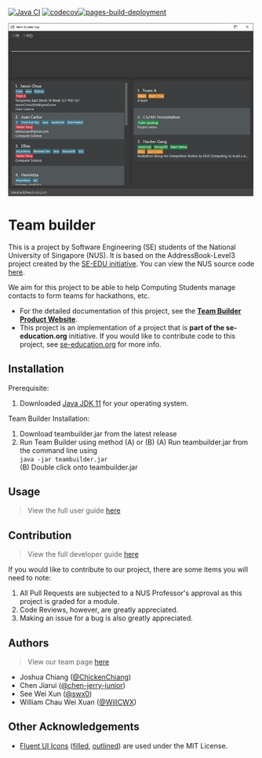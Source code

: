 [![Java CI](https://github.com/AY2223S2-CS2103T-T17-1/tp/actions/workflows/gradle.yml/badge.svg?branch=master)](https://github.com/AY2223S2-CS2103T-T17-1/tp/actions/workflows/gradle.yml)
[![codecov](https://codecov.io/gh/AY2223S2-CS2103T-T17-1/tp/branch/master/graph/badge.svg?token=9DLYEI4IMS)](https://codecov.io/gh/AY2223S2-CS2103T-T17-1/tp)[![pages-build-deployment](https://github.com/AY2223S2-CS2103T-T17-1/tp/actions/workflows/pages/pages-build-deployment/badge.svg?branch=master)](https://github.com/AY2223S2-CS2103T-T17-1/tp/actions/workflows/pages/pages-build-deployment)

<img class="center" src="docs/images/TeamBuilderUi.png" width="500">


# Team builder

This is a project by Software Engineering (SE) students of the National University of Singapore (NUS).
It is based on the AddressBook-Level3 project created by the [SE-EDU initiative](https://se-education.org). You can view the NUS source code [here](https://github.com/nus-cs2103-AY2223S2/tp).

We aim for this project to be able to help Computing Students manage contacts to form teams for hackathons, etc.



* For the detailed documentation of this project, see the **[Team Builder Product Website](https://ay2223s2-cs2103t-t17-1.github.io/tp/)**.
* This project is an implementation of a project that is **part of the se-education.org** initiative. If you would like to contribute code to this project, see [se-education.org](https://se-education.org#https://se-education.org/#contributing) for more info.

## Installation

Prerequisite:

1. Downloaded [Java JDK 11](https://www.oracle.com/sg/java/technologies/javase/jdk11-archive-downloads.html) for your operating system.

Team Builder Installation:

1. Download teambuilder.jar from the latest release
2. Run Team Builder using method (A) or (B)
   (A) Run teambuilder.jar from the command line using\
   `java -jar teambuilder.jar`\
   (B) Double click onto teambuilder.jar

## Usage

> View the full user guide [here](https://ay2223s2-cs2103t-t17-1.github.io/tp/UserGuide.html)

## Contribution

> View the full developer guide [here](https://ay2223s2-cs2103t-t17-1.github.io/tp/DeveloperGuide.html)

If you would like to contribute to our project, there are some items you will need to note:

  1. All Pull Requests are subjected to a NUS Professor's approval as this project is graded for a module.
  2. Code Reviews, however, are greatly appreciated.
  3. Making an issue for a bug is also greatly appreciated.

## Authors

> View our team page [here](https://ay2223s2-cs2103t-t17-1.github.io/tp/AboutUs.html)

- Joshua Chiang ([@ChickenChiang](https://github.com/ChickenChiang))
- Chen Jiarui ([@chen-jerry-junior](https://github.com/chen-jerry-junior))
- See Wei Xun ([@swx0](https://github.com/swx0))
- William Chau Wei Xuan ([@WillCWX](https://github.com/willcwx))

## Other Acknowledgements
- [Fluent UI Icons](https://github.com/microsoft/fluentui-system-icons) ([filled](https://www.svgrepo.com/collection/fluent-ui-icons-filled/), [outlined](https://www.svgrepo.com/collection/fluent-ui-icons-outlined)) are used under the MIT License.
